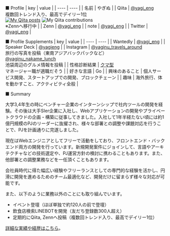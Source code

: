 ■ Profile
|  key  |  value  |
| ---- | ---- |
|  名前  |  やぎぬ  |
|  Qiita  |  [@yagi_eng](https://qiita.com/yagi_eng)<br>複数回トレンド入り、最高でデイリー1位<br>[![My Qiita posts](https://qiita-badge.apiapi.app/s/yagi_eng/posts.svg)](http://qiita.com/yagi_eng) ![My Qiita contributions](https://qiita-badge.apiapi.app/s/yagi_eng/contributions.svg)<br>※Zennへ移行中  |
|  Zenn  |  [@yagi_eng](https://zenn.dev/yagi_eng/books)  |
|  note  |  [@yagi_eng](https://note.com/yagi_eng) |
|  Twitter  |  [@yagi_eng](https://twitter.com/yagi_eng)  |

■ Profile Supplements
|  key  |  value  |
| ---- | ---- |
|  Wantedly  |  [@yagi_eng](https://www.wantedly.com/id/yagi_eng)  |
|  Speaker Deck  |  [@yagieng](https://speakerdeck.com/yagieng) |
|  Instagram  |  [@yaginu_travels_around](https://www.instagram.com/yaginu_travels_around/) <br>旅行の写真を投稿（東南アジアバックパックなど） <br>[@yaginu_nakame_lunch](https://www.instagram.com/yaginu_nakame_lunch/) <br>池袋周辺のグルメ情報を投稿  |
|  性格診断結果  |  [クマ型](https://16test.uranaino.net/udata/cINlVQHf3OkU6jlTtw7j ) <br>マネージャー職が適職だそう  |
|  好きな言語  |  Go  |
|  興味のあること  |  個人サービス開発、スタートアップでの開発、ブロックチェーン  |
|  趣味  |  海外旅行、体を動かすこと、アクティビティ全般  |

■ Summary

大学3,4年生の時にベンチャー企業のインターンシップで社内ツールの開発を経験。その後は大手SIer企業に入社し、Webアプリケーションの開発やプライベートクラウドの企画・構築に従事してきました。入社して1年半経たない頃には約1億円規模のPJのリーダーに抜擢され、様々な部署との調整や課題対応を行うことで、PJを計画通りに完遂しました。

現在はWebエンジニアとしてフリーで活動をしており、フロントエンド・バックエンド両方の開発を行っています。新規開発案件にジョインして、言語やアーキテクチャなどの技術選定や、PJ運営方針の検討に携わることもあります。また、他部署との調整業務などを一任頂くこともあります。

会社員時代に得た幅広い経験やフリーランスとしての専門的な経験を活かし、円滑に開発を進めるためのチーム最適化など、開発だけに留まらず様々な対応が可能です。

また、以下のように業務以外のことにも取り組んでいます。

- イベント登壇（ほぼ単独で約120人の前で登壇）
- 飲食店検索LINEBOTを開発（友だち登録数300人超え）
- 定期的にQiita, Zennへ投稿（複数回トレンド入り、最高でデイリー1位）

[詳細な実績や経歴はこちら](https://github.com/yagi-eng/yagi-eng/blob/master/detail/README.md)。
